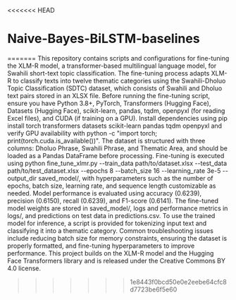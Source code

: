 <<<<<<< HEAD
# Naive-Bayes-BiLSTM-baselines
=======
This repository contains scripts and configurations for fine-tuning the XLM-R model, a transformer-based multilingual language model, for Swahili short-text topic classification. The fine-tuning process adapts XLM-R to classify texts into twelve thematic categories using the Swahili-Dholuo Topic Classification (SDTC) dataset, which consists of Swahili and Dholuo text pairs stored in an XLSX file. Before running the fine-tuning script, ensure you have Python 3.8+, PyTorch, Transformers (Hugging Face), Datasets (Hugging Face), scikit-learn, pandas, tqdm, openpyxl (for reading Excel files), and CUDA (if training on a GPU). Install dependencies using pip install torch transformers datasets scikit-learn pandas tqdm openpyxl and verify GPU availability with python -c "import torch; print(torch.cuda.is_available())". The dataset is structured with three columns: Dholuo Phrase, Swahili Phrase, and Thematic Area, and should be loaded as a Pandas DataFrame before processing. Fine-tuning is executed using python fine_tune_xlmr.py --train_data path/to/dataset.xlsx --test_data path/to/test_dataset.xlsx --epochs 8 --batch_size 16 --learning_rate 3e-5 --output_dir saved_model/, with hyperparameters such as the number of epochs, batch size, learning rate, and sequence length customizable as needed. Model performance is evaluated using accuracy (0.6239), precision (0.6150), recall (0.6239), and F1-score (0.6141). The fine-tuned model weights are stored in saved_model/, logs and performance metrics in logs/, and predictions on test data in predictions.csv. To use the trained model for inference, a script is provided for tokenizing input text and classifying it into a thematic category. Common troubleshooting issues include reducing batch size for memory constraints, ensuring the dataset is properly formatted, and fine-tuning hyperparameters to improve performance. This project builds on the XLM-R model and the Hugging Face Transformers library and is released under the Creative Commons BY 4.0 license.
>>>>>>> 1e8443f0bcd50e0e2eebe64cfc8d7723be6f5e60
